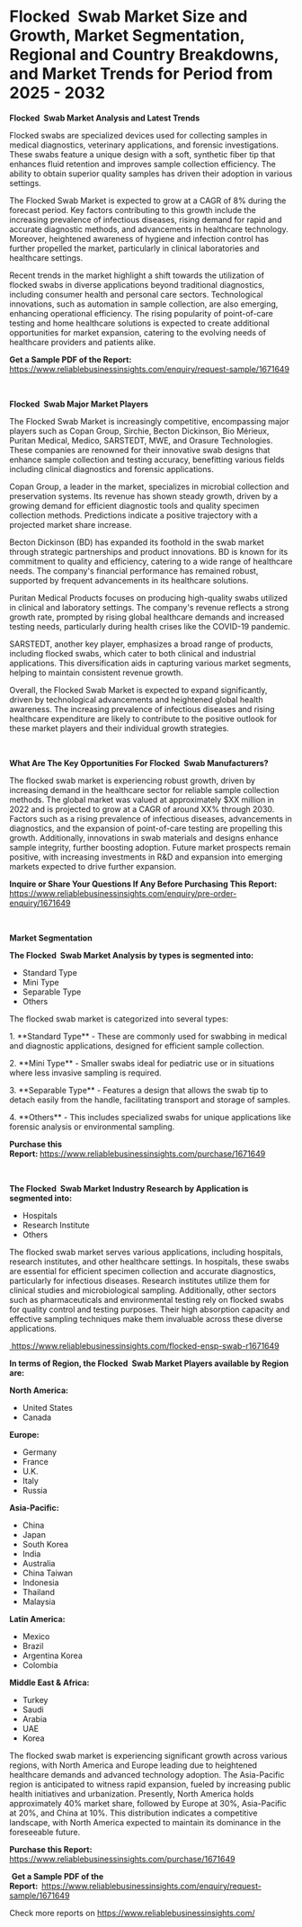 <p><h1>Flocked Swab Market Size and Growth, Market Segmentation, Regional and Country Breakdowns, and Market Trends for Period from 2025 -  2032</h1></p><p><strong>Flocked Swab Market Analysis and Latest Trends</strong></p>
<p><p>Flocked swabs are specialized devices used for collecting samples in medical diagnostics, veterinary applications, and forensic investigations. These swabs feature a unique design with a soft, synthetic fiber tip that enhances fluid retention and improves sample collection efficiency. The ability to obtain superior quality samples has driven their adoption in various settings.</p><p>The Flocked Swab Market is expected to grow at a CAGR of 8% during the forecast period. Key factors contributing to this growth include the increasing prevalence of infectious diseases, rising demand for rapid and accurate diagnostic methods, and advancements in healthcare technology. Moreover, heightened awareness of hygiene and infection control has further propelled the market, particularly in clinical laboratories and healthcare settings.</p><p>Recent trends in the market highlight a shift towards the utilization of flocked swabs in diverse applications beyond traditional diagnostics, including consumer health and personal care sectors. Technological innovations, such as automation in sample collection, are also emerging, enhancing operational efficiency. The rising popularity of point-of-care testing and home healthcare solutions is expected to create additional opportunities for market expansion, catering to the evolving needs of healthcare providers and patients alike.</p></p>
<p><strong>Get a Sample PDF of the Report:&nbsp;</strong> <a href="https://www.reliablebusinessinsights.com/enquiry/request-sample/1671649?utm_campaign=2820&utm_medium=2&utm_source=Github&utm_content=ia&utm_term=25032025&utm_id=flocked-swab">https://www.reliablebusinessinsights.com/enquiry/request-sample/1671649</a></p>
<p>&nbsp;</p>
<p><strong>Flocked Swab Major Market Players</strong></p>
<p><p>The Flocked Swab Market is increasingly competitive, encompassing major players such as Copan Group, Sirchie, Becton Dickinson, Bio Mérieux, Puritan Medical, Medico, SARSTEDT, MWE, and Orasure Technologies. These companies are renowned for their innovative swab designs that enhance sample collection and testing accuracy, benefitting various fields including clinical diagnostics and forensic applications.</p><p>Copan Group, a leader in the market, specializes in microbial collection and preservation systems. Its revenue has shown steady growth, driven by a growing demand for efficient diagnostic tools and quality specimen collection methods. Predictions indicate a positive trajectory with a projected market share increase.</p><p>Becton Dickinson (BD) has expanded its foothold in the swab market through strategic partnerships and product innovations. BD is known for its commitment to quality and efficiency, catering to a wide range of healthcare needs. The company's financial performance has remained robust, supported by frequent advancements in its healthcare solutions.</p><p>Puritan Medical Products focuses on producing high-quality swabs utilized in clinical and laboratory settings. The company's revenue reflects a strong growth rate, prompted by rising global healthcare demands and increased testing needs, particularly during health crises like the COVID-19 pandemic.</p><p>SARSTEDT, another key player, emphasizes a broad range of products, including flocked swabs, which cater to both clinical and industrial applications. This diversification aids in capturing various market segments, helping to maintain consistent revenue growth.</p><p>Overall, the Flocked Swab Market is expected to expand significantly, driven by technological advancements and heightened global health awareness. The increasing prevalence of infectious diseases and rising healthcare expenditure are likely to contribute to the positive outlook for these market players and their individual growth strategies.</p></p>
<p>&nbsp;</p>
<p><strong>What Are The Key Opportunities For Flocked Swab Manufacturers?</strong></p>
<p><p>The flocked swab market is experiencing robust growth, driven by increasing demand in the healthcare sector for reliable sample collection methods. The global market was valued at approximately $XX million in 2022 and is projected to grow at a CAGR of around XX% through 2030. Factors such as a rising prevalence of infectious diseases, advancements in diagnostics, and the expansion of point-of-care testing are propelling this growth. Additionally, innovations in swab materials and designs enhance sample integrity, further boosting adoption. Future market prospects remain positive, with increasing investments in R&D and expansion into emerging markets expected to drive further expansion.</p></p>
<p><strong>Inquire or Share Your Questions If Any Before Purchasing This Report:</strong> <a href="https://www.reliablebusinessinsights.com/enquiry/pre-order-enquiry/1671649?utm_campaign=2820&utm_medium=2&utm_source=Github&utm_content=ia&utm_term=25032025&utm_id=flocked-swab">https://www.reliablebusinessinsights.com/enquiry/pre-order-enquiry/1671649</a></p>
<p>&nbsp;</p>
<p><strong>Market Segmentation</strong></p>
<p><strong>The Flocked Swab Market Analysis by types is segmented into:</strong></p>
<p><ul><li>Standard Type</li><li>Mini Type</li><li>Separable Type</li><li>Others</li></ul></p>
<p><p>The flocked swab market is categorized into several types: </p><p>1. **Standard Type** - These are commonly used for swabbing in medical and diagnostic applications, designed for efficient sample collection.</p><p>   </p><p>2. **Mini Type** - Smaller swabs ideal for pediatric use or in situations where less invasive sampling is required.</p><p>3. **Separable Type** - Features a design that allows the swab tip to detach easily from the handle, facilitating transport and storage of samples.</p><p>4. **Others** - This includes specialized swabs for unique applications like forensic analysis or environmental sampling.</p></p>
<p><strong>Purchase this Report:&nbsp;</strong><a href="https://www.reliablebusinessinsights.com/purchase/1671649?utm_campaign=2820&utm_medium=2&utm_source=Github&utm_content=ia&utm_term=25032025&utm_id=flocked-swab">https://www.reliablebusinessinsights.com/purchase/1671649</a></p>
<p>&nbsp;</p>
<p><strong>The Flocked Swab Market Industry Research by Application is segmented into:</strong></p>
<p><ul><li>Hospitals</li><li>Research Institute</li><li>Others</li></ul></p>
<p><p>The flocked swab market serves various applications, including hospitals, research institutes, and other healthcare settings. In hospitals, these swabs are essential for efficient specimen collection and accurate diagnostics, particularly for infectious diseases. Research institutes utilize them for clinical studies and microbiological sampling. Additionally, other sectors such as pharmaceuticals and environmental testing rely on flocked swabs for quality control and testing purposes. Their high absorption capacity and effective sampling techniques make them invaluable across these diverse applications.</p></p>
<p><a href="https://www.reliablebusinessinsights.com/flocked-ensp-swab-r1671649?utm_campaign=2820&utm_medium=2&utm_source=Github&utm_content=ia&utm_term=25032025&utm_id=flocked-swab">&nbsp;https://www.reliablebusinessinsights.com/flocked-ensp-swab-r1671649</a></p>
<p><strong>In terms of Region, the Flocked Swab Market Players available by Region are:</strong></p>
<p>
    <p> <strong> North America: </strong>
        <ul>
            <li>United States</li>
            <li>Canada</li>
        </ul>
        </p> 
    <p> <strong> Europe: </strong>
        <ul>
            <li>Germany</li>
            <li>France</li>
            <li>U.K.</li>
            <li>Italy</li>
            <li>Russia</li>
        </ul>
        </p> 
    <p> <strong> Asia-Pacific: </strong>
        <ul>
            <li>China</li>
            <li>Japan</li>
            <li>South Korea</li>
            <li>India</li>
            <li>Australia</li>
            <li>China Taiwan</li>
            <li>Indonesia</li>
            <li>Thailand</li>
            <li>Malaysia</li>
        </ul>
        </p> 
    <p> <strong> Latin America: </strong>
        <ul>
            <li>Mexico</li>
            <li>Brazil</li>
            <li>Argentina Korea</li>
            <li>Colombia</li>
        </ul>
        </p> 
    <p> <strong> Middle East & Africa: </strong>
        <ul>
            <li>Turkey</li>
            <li>Saudi</li>
            <li>Arabia</li>
            <li>UAE</li>
            <li>Korea</li>
        </ul>
    </p>
    </p>
<p><p>The flocked swab market is experiencing significant growth across various regions, with North America and Europe leading due to heightened healthcare demands and advanced technology adoption. The Asia-Pacific region is anticipated to witness rapid expansion, fueled by increasing public health initiatives and urbanization. Presently, North America holds approximately 40% market share, followed by Europe at 30%, Asia-Pacific at 20%, and China at 10%. This distribution indicates a competitive landscape, with North America expected to maintain its dominance in the foreseeable future.</p></p>
<p><strong>Purchase this Report: </strong><a href="https://www.reliablebusinessinsights.com/purchase/1671649?utm_campaign=2820&utm_medium=2&utm_source=Github&utm_content=ia&utm_term=25032025&utm_id=flocked-swab">https://www.reliablebusinessinsights.com/purchase/1671649</a></p>
<p>&nbsp;<strong>Get a Sample PDF of the Report:&nbsp;&nbsp;</strong><a href="https://www.reliablebusinessinsights.com/enquiry/request-sample/1671649?utm_campaign=2820&utm_medium=2&utm_source=Github&utm_content=ia&utm_term=25032025&utm_id=flocked-swab">https://www.reliablebusinessinsights.com/enquiry/request-sample/1671649</a></p>
<p><strong></strong></p>
<p>Check more reports on <a href="https://www.reliablebusinessinsights.com/?utm_campaign=2820&utm_medium=2&utm_source=Github&utm_content=ia&utm_term=25032025&utm_id=flocked-swab">https://www.reliablebusinessinsights.com/</a></p>